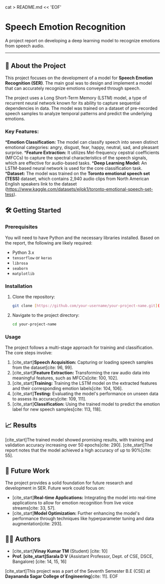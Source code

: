 cat > README.md << 'EOF'
# Speech Emotion Recognition

A project report on developing a deep learning model to recognize emotions from speech audio.

---

## 🚀 About the Project

This project focuses on the development of a model for **Speech Emotion Recognition (SER)**. The main goal was to design and implement a model that can accurately recognize emotions conveyed through speech.

The project uses a Long Short-Term Memory (LSTM) model, a type of recurrent neural network known for its ability to capture sequential dependencies in data.
The model was trained on a dataset of pre-recorded speech samples to analyze temporal patterns and predict the underlying emotions.

### Key Features:

***Emotion Classification:** The model can classify speech into seven distinct emotional categories: angry, disgust, fear, happy, neutral, sad, and pleasant surprise.
***Feature Extraction:** It utilizes Mel-frequency cepstral coefficients (MFCCs) to capture the spectral characteristics of the speech signals, which are effective for audio-based tasks.
***Deep Learning Model:** An LSTM-based neural network is used for the core classification task.
***Dataset:** The model was trained on the **Toronto emotional speech set (TESS)** dataset, which contains 2,940 audio clips from North American English speakers link to the dataset (https://www.kaggle.com/datasets/ejlok1/toronto-emotional-speech-set-tess).

## 🛠️ Getting Started

### Prerequisites

You will need to have Python and the necessary libraries installed. Based on the report, the following are likely required:

* Python 3.x
* `tensorflow` or `keras`
* `librosa`
* `seaborn`
* `matplotlib`

### Installation

1.  Clone the repository:
    ```bash
    git clone [https://github.com/your-username/your-project-name.git](https://github.com/your-username/your-project-name.git)
    ```
2.  Navigate to the project directory:
    ```bash
    cd your-project-name
    ```

### Usage

The project follows a multi-stage approach for training and classification. The core steps involve:

1.  [cite_start]**Speech Acquisition:** Capturing or loading speech samples from the dataset[cite: 96, 99].
2.  [cite_start]**Feature Extraction:** Transforming the raw audio data into meaningful features, such as MFCCs[cite: 100, 102].
3.  [cite_start]**Training:** Training the LSTM model on the extracted features and their corresponding emotion labels[cite: 104, 106].
4.  [cite_start]**Testing:** Evaluating the model's performance on unseen data to assess its accuracy[cite: 109, 111].
5.  [cite_start]**Classification:** Using the trained model to predict the emotion label for new speech samples[cite: 113, 118].

## 📈 Results

[cite_start]The trained model showed promising results, with training and validation accuracy increasing over 50 epochs[cite: 290]. [cite_start]The report notes that the model achieved a high accuracy of up to 90%[cite: 55].

## 🔮 Future Work

The project provides a solid foundation for future research and development in SER. Future work could focus on:

* [cite_start]**Real-time Applications:** Integrating the model into real-time applications to allow for emotion recognition from live voice streams[cite: 33, 57].
* [cite_start]**Model Optimization:** Further enhancing the model's performance through techniques like hyperparameter tuning and data augmentation[cite: 293].

## 👨‍💻 Authors

* [cite_start]**Vinay Kumar TM** (Student) [cite: 10]
* **Prof. [cite_start]Sarala D V** (Assistant Professor, Dept. of CSE, DSCE, Bangalore) [cite: 14, 15, 16]

[cite_start]This project was a part of the Seventh Semester B.E (CSE) at **Dayananda Sagar College of Engineering**[cite: 11].
EOF
